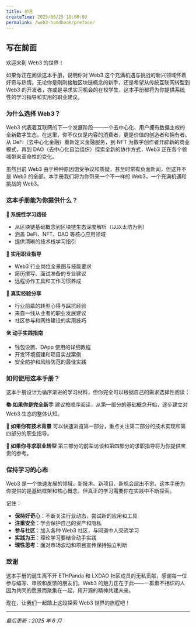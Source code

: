 ```yaml
---
title: 前言
createTime: 2025/06/25 10:00:00
permalink: /web3-handbook/preface/
---
```


## 写在前面

欢迎来到 Web3 的世界！

如果你正在阅读这本手册，说明你对 Web3 这个充满机遇与挑战的新兴领域怀着好奇与热情。无论你是刚刚接触区块链概念的新手，还是希望从传统互联网转型到 Web3 的开发者，亦或是寻求实习机会的在校学生，这本手册都将为你提供系统性的学习指导和实用的职业建议。

### 为什么选择 Web3？

Web3 代表着互联网的下一个发展阶段——一个去中心化、用户拥有数据主权的全新数字生态。在这里，你不仅仅是内容的消费者，更是价值的创造者和拥有者。从 DeFi（去中心化金融）重新定义金融服务，到 NFT 为数字创作者开辟新的商业模式，再到 DAO（去中心化自治组织）探索全新的协作方式，Web3 正在各个领域带来革命性的变化。

虽然目前 Web3 由于种种原因饱受争议和质疑，甚至时常有负面新闻，但这并不是 Web3 的全部。本手册我们将为你带来一个不一样的 Web3，一个充满机遇和挑战的 Web3。

### 这本手册能为你提供什么？

**🎯 系统性学习路径**

- 从区块链基础概念到区块链生态深度解析（以以太坊为例）
- 涵盖 DeFi、NFT、DAO 等核心应用领域
- 提供清晰的技术栈学习指引

**💼 实用职业指导**

- Web3 行业岗位全景图与技能要求
- 简历撰写、面试准备的专业建议
- 远程协作工具和工作习惯养成

**👥 真实经验分享**

- 行业前辈的转型心得与踩坑经验
- 来自一线从业者的职业发展建议
- 社区参与和网络建设的实用技巧

**🛠️ 动手实践指南**

- 钱包设置、DApp 使用的详细教程
- 开发环境搭建和项目实战案例
- 安全防护和风险防范的最佳实践

### 如何使用这本手册？

这本手册设计为循序渐进的学习材料，但你完全可以根据自己的需求选择性阅读：

**📚 如果你是完全新手**
建议按顺序阅读，从第一部分的基础概念开始，逐步建立对 Web3 生态的整体认知。

**🔧 如果你有技术背景**
可以快速浏览第一部分，重点关注第二部分的技术实现和第四部分的职业指导。

**🤝 如果你寻求职业转型**
第三部分的前辈访谈和第四部分的求职指导将为你提供宝贵的参考。

### 保持学习的心态

Web3 是一个快速发展的领域，新技术、新项目、新机会层出不穷。这本手册为你提供的是基础框架和核心概念，但真正的学习需要你在实践中不断探索。

记住：

- **保持好奇心**：不断关注行业动态，尝试新的应用和工具
- **注重安全**：学会保护自己的资产和隐私
- **参与社区**：加入各种 Web3 社区，与同道中人交流学习
- **实践为王**：理论学习要结合动手实践
- **理性思考**：面对市场波动和项目宣传保持独立判断

### 致谢

这本手册的诞生离不开 ETHPanda 和 LXDAO 社区成员的无私贡献，感谢每一位参与编写、审校和反馈的朋友们。Web3 的魅力正在于此——一群素不相识的人因为共同的愿景而聚集在一起，用开源的精神共建未来。

现在，让我们一起踏上这段探索 Web3 世界的旅程吧！

---

_最后更新：2025 年 6 月_
